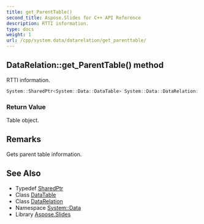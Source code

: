 ```yaml
---
title: get_ParentTable()
second_title: Aspose.Slides for C++ API Reference
description: RTTI information.
type: docs
weight: 1
url: /cpp/system.data/datarelation/get_parenttable/
---
```

## DataRelation::get_ParentTable() method


RTTI information.

```cpp
System::SharedPtr<System::Data::DataTable> System::Data::DataRelation::get_ParentTable()
```


### Return Value

Table object.
## Remarks


Gets parent table information. 
## See Also

* Typedef [SharedPtr](../../system/sharedptr/)
* Class [DataTable](../datatable/)
* Class [DataRelation](./)
* Namespace [System::Data](../)
* Library [Aspose.Slides](../../)